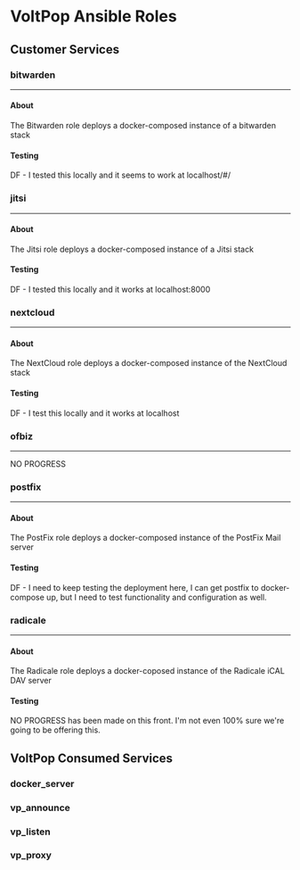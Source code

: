 # VoltPop Ansible Roles
## Customer Services

### bitwarden
---
#### About
The Bitwarden role deploys a docker-composed instance of a bitwarden stack

#### Testing
DF - I tested this locally and it seems to work at localhost/#/


### jitsi
---
#### About
The Jitsi role deploys a docker-composed instance of a Jitsi stack

#### Testing
DF - I tested this locally and it works at localhost:8000

### nextcloud
---
#### About
The NextCloud role deploys a docker-composed instance of the NextCloud stack

#### Testing
DF - I test this locally and it works at localhost

### ofbiz
---
NO PROGRESS 

### postfix
---
#### About
The PostFix role deploys a docker-composed instance of the PostFix Mail server

#### Testing
DF - I need to keep testing the deployment here, I can get postfix to docker-compose up, but I need to test functionality and configuration as well.
 
### radicale
---
#### About
The Radicale role deploys a docker-coposed instance of the Radicale iCAL DAV server

#### Testing
NO PROGRESS has been made on this front. I'm not even 100% sure we're going to be offering this.

## VoltPop Consumed Services
### docker_server
### vp_announce
### vp_listen
### vp_proxy
